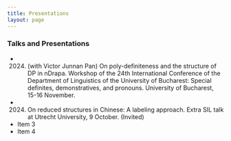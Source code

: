 ```yaml
---
title: Presentations
layout: page
---
```


### Talks and Presentations
* 2024. (with Victor Junnan Pan) On poly-definiteness and the structure of DP in nDrapa. Workshop of the 24th International Conference of the Department of Linguistics of the University of Bucharest: Special definites, demonstratives, and pronouns. University of Bucharest, 15-16 November.
* 2024. On reduced structures in Chinese: A labeling approach. Extra SIL talk at Utrecht University, 9 October. (Invited)
* Item 3
* Item 4



